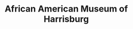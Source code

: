 ---
layout: repo
title: "African American Museum of Harrisburg"
id: 14145
permalink: repos/14145/
---